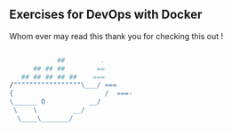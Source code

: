 ## Exercises for DevOps with Docker

Whom ever may read this thank you for checking this out !


```bash

            ##         .
      ## ## ##        ==
   ## ## ## ## ##    ===
/"""""""""""""""""\___/ ===
{                       /  ===-
\______ O           __/
 \    \         __/
  \____\_______/

```

